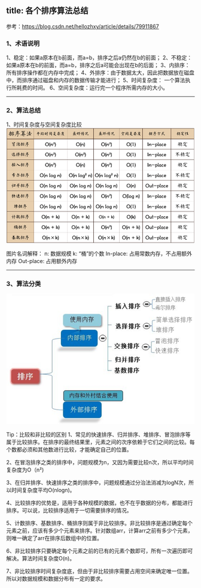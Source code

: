 title: 各个排序算法总结
---

参考：https://blog.csdn.net/hellozhxy/article/details/79911867

### 1、术语说明
1、稳定：如果a原本在b前面，而a=b，排序之后a仍然在b的前面；
2、不稳定：如果a原本在b的前面，而a=b，排序之后a可能会出现在b的后面；
3、内排序：所有排序操作都在内存中完成；
4、外排序：由于数据太大，因此把数据放在磁盘中，而排序通过磁盘和内存的数据传输才能进行；
5、时间复杂度： 一个算法执行所耗费的时间。
6、空间复杂度：运行完一个程序所需内存的大小。

---

### 2、算法总结
1、时间复杂度与空间复杂度比较
![Image](https://github.com/Tingzi123/blog/blob/master/_posts/picture/sort1.jpg?raw=true)

图片名词解释：
n: 数据规模
k: “桶”的个数
In-place: 占用常数内存，不占用额外内存
Out-place: 占用额外内存

---

### 3、算法分类
![Image](https://github.com/Tingzi123/blog/blob/master/_posts/picture/sort2.jpg?raw=true)

Tip：比较和非比较的区别
1、常见的快速排序、归并排序、堆排序、冒泡排序等属于比较排序。在排序的最终结果里，元素之间的次序依赖于它们之间的比较。每个数都必须和其他数进行比较，才能确定自己的位置。

2、在冒泡排序之类的排序中，问题规模为n，又因为需要比较n次，所以平均时间复杂度为O（n²)

3、在归并排序、快速排序之类的排序中，问题规模通过分治法消减为logN次，所以时间复杂度平均O(nlogn)。

4、比较排序的优势是，适用于各种规模的数据，也不在乎数据的分布，都能进行排序。可以说，比较排序适用于一切需要排序的情况。

5、计数排序、基数排序、桶排序则属于非比较排序。非比较排序是通过确定每个元素之前，应该有多少个元素来排序。针对数组arr，计算arr之前有多少个元素，则唯一确定了arr在排序后数组中的位置。

6、非比较排序只要确定每个元素之前的已有的元素个数即可，所有一次遍历即可解决。算法时间复杂度O(n)。

7、非比较排序时间复杂度底，但由于非比较排序需要占用空间来确定唯一位置。所以对数据规模和数据分布有一定的要求。